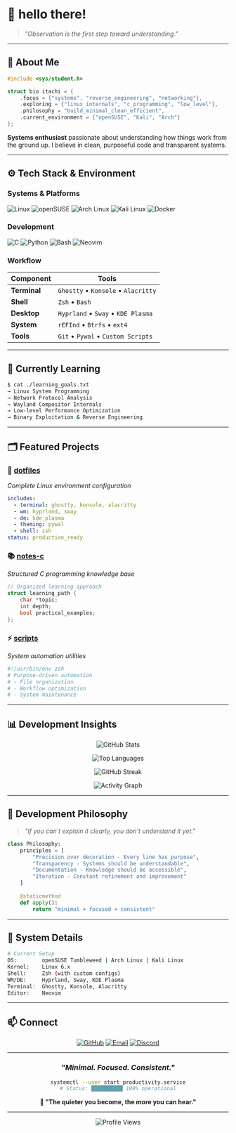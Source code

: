 # 👋 hello there!

> *"Observation is the first step toward understanding."*

---

## 🧩 About Me

```c
#include <sys/student.h>

struct bio itachi = {
    .focus = {"systems", "reverse_engineering", "networking"},
    .exploring = {"linux_internals", "c_programming", "low_level"},
    .philosophy = "build_minimal_clean_efficient",
    .current_environment = {"openSUSE", "Kali", "Arch"}
};
```

**Systems enthusiast** passionate about understanding how things work from the ground up. I believe in clean, purposeful code and transparent systems.

---

## ⚙️ Tech Stack & Environment

### **Systems & Platforms**
![Linux](https://img.shields.io/badge/Linux-FCC624?style=for-the-badge&logo=linux&logoColor=black)
![openSUSE](https://img.shields.io/badge/openSUSE-73BA25?style=for-the-badge&logo=openSUSE&logoColor=white)
![Arch Linux](https://img.shields.io/badge/Arch_Linux-1793D1?style=for-the-badge&logo=arch-linux&logoColor=white)
![Kali Linux](https://img.shields.io/badge/Kali_Linux-557C94?style=for-the-badge&logo=kali-linux&logoColor=white)
![Docker](https://img.shields.io/badge/Docker-2496ED?style=for-the-badge&logo=docker&logoColor=white)

### **Development**
![C](https://img.shields.io/badge/C-A8B9CC?style=for-the-badge&logo=c&logoColor=black)
![Python](https://img.shields.io/badge/Python-3776AB?style=for-the-badge&logo=python&logoColor=white)
![Bash](https://img.shields.io/badge/Bash-4EAA25?style=for-the-badge&logo=gnu-bash&logoColor=white)
![Neovim](https://img.shields.io/badge/Neovim-57A143?style=for-the-badge&logo=neovim&logoColor=white)

### **Workflow**
| Component | Tools |
|-----------|-------|
| **Terminal** | `Ghostty` • `Konsole` • `Alacritty` |
| **Shell** | `Zsh` • `Bash` |
| **Desktop** | `Hyprland` • `Sway` • `KDE Plasma` |
| **System** | `rEFInd` • `Btrfs` • `ext4` |
| **Tools** | `Git` • `Pywal` • `Custom Scripts` |

---

## 🧠 Currently Learning

```bash
$ cat ./learning_goals.txt
→ Linux System Programming
→ Network Protocol Analysis  
→ Wayland Compositor Internals
→ Low-level Performance Optimization
→ Binary Exploitation & Reverse Engineering
```

---

## 🗂️ Featured Projects

### 🔧 [**dotfiles**](https://github.com/itachi-re/dotfiles)
*Complete Linux environment configuration*
```yaml
includes:
  - terminal: ghostty, konsole, alacritty
  - wm: hyprland, sway
  - de: kde_plasma
  - theming: pywal
  - shell: zsh
status: production_ready
```

### 📚 [**notes-c**](https://github.com/itachi-re/notes-c)
*Structured C programming knowledge base*
```c
// Organized learning approach
struct learning_path {
    char *topic;
    int depth;
    bool practical_examples;
};
```

### ⚡ [**scripts**](https://github.com/itachi-re/scripts)
*System automation utilities*
```bash
#!/usr/bin/env zsh
# Purpose-driven automation
# - File organization
# - Workflow optimization  
# - System maintenance
```

---

## 📊 Development Insights

<div align="center">

![GitHub Stats](https://github-readme-stats.vercel.app/api?username=itachi-re&show_icons=true&theme=radical&hide_border=true&bg_color=0d1117&title_color=58a6ff&text_color=c9d1d9&icon_color=58a6ff)

![Top Languages](https://github-readme-stats.vercel.app/api/top-langs/?username=itachi-re&layout=compact&theme=radical&hide_border=true&bg_color=0d1117&title_color=58a6ff&text_color=c9d1d9)

![GitHub Streak](https://github-readme-streak-stats.herokuapp.com/?user=itachi-re&theme=radical&hide_border=true&background=0d1117&ring=58a6ff&fire=58a6ff&currStreakLabel=58a6ff)

![Activity Graph](https://github-readme-activity-graph.vercel.app/graph?username=itachi-re&theme=react-dark&hide_border=true&bg_color=0d1117&color=58a6ff&line=58a6ff&point=c9d1d9)

</div>

---

## 🧭 Development Philosophy

> *"If you can't explain it clearly, you don't understand it yet."*

```python
class Philosophy:
    principles = [
        "Precision over decoration - Every line has purpose",
        "Transparency - Systems should be understandable",
        "Documentation - Knowledge should be accessible",
        "Iteration - Constant refinement and improvement"
    ]
    
    @staticmethod
    def apply():
        return "minimal + focused + consistent"
```

---

## 🔧 System Details

```bash
# Current Setup
OS:        openSUSE Tumbleweed | Arch Linux | Kali Linux
Kernel:    Linux 6.x
Shell:     Zsh (with custom configs)
WM/DE:     Hyprland, Sway, KDE Plasma
Terminal:  Ghostty, Konsole, Alacritty
Editor:    Neovim
```

---

## 📫 Connect

<div align="center">

[![GitHub](https://img.shields.io/badge/GitHub-181717?style=for-the-badge&logo=github&logoColor=white)](https://github.com/itachi-re)
[![Email](https://img.shields.io/badge/Email-D14836?style=for-the-badge&logo=gmail&logoColor=white)](mailto:xanbenson99@gmail.com)
[![Discord](https://img.shields.io/badge/Discord-5865F2?style=for-the-badge&logo=discord&logoColor=white)](https://discord.com/users/ulquiorracifer9)

</div>

---

<div align="center">

### *"Minimal. Focused. Consistent."*

```bash
systemctl --user start productivity.service
# Status: ██████████ 100% operational
```

**💭 "The quieter you become, the more you can hear."**

---

![Profile Views](https://komarev.com/ghpvc/?username=itachi-re&color=58a6ff&style=for-the-badge)

</div>
